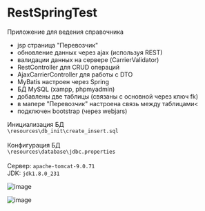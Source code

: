 # RestSpringTest
Приложение для ведения справочника
- jsp страница "Перевозчик"
- обновление данных через ajax (используя REST)
- валидации данных на сервере (CarrierValidator)
- RestController для CRUD операций
- AjaxCarrierController для работы с DTO
- MyBatis настроен через Spring
- БД MySQL (xampp, phpmyadmin)
- добавлены две таблицы (связаны с основной через ключ fk)
- в мапере "Перевозчик" настроена связь между таблицами<
- подключен bootstrap (через webjars)

Инициализация БД
</br>`\resources\db_init\create_insert.sql`
</br>
</br>Конфигурация БД
</br>`\resources\database\jdbc.properties`
</br>
</br>Сервер: `apache-tomcat-9.0.71`
</br>JDK: `jdk1.8.0_231`


![image](https://drive.google.com/uc?export=view&id=1dAxJwEe0fTQkwsdriu3YiJ3QKWbuNLNH)

![image](https://drive.google.com/uc?export=view&id=1N6HUVGD0QoEE3EsuQn3K2zb7DYPAK1qo)

